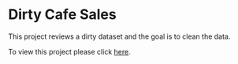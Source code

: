 # Dirty Cafe Sales

This project reviews a dirty dataset and the goal is to clean the data.

To view this project please click [here]([https://macaela33.github.io/Mini_project_1/](https://macaela33.github.io/Mini_project_2/)).
